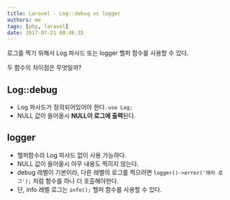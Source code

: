 ```yaml
---
title: Laravel - Log::debug vs logger
authors: me
tags: [php, laravel]
date: 2017-07-21 00:46:35
---
```


로그를 찍기 위해서 Log 파사드 또는 logger 헬퍼 함수를 사용할 수 있다.

두 함수의 차이점은 무엇일까?

## Log::debug

- Log 파사드가 정의되어있어야 한다. `use Log;`
- NULL 값이 들어올시 **NULL이 로그에 출력**된다.

## logger

- 헬퍼함수라 Log 파사드 없이 사용 가능하다.
- NULL 값이 들어올시 아무 내용도 찍히지 않는다.
- debug 레벨이 기본이라, 다른 레벨의 로그를 찍으려면 `logger()->error('에러 로그');` 처럼 함수를 하나 더 호출해야한다.
- 단, info 레벨 로그는 `info();` 헬퍼 함수를 사용할 수 있다.
